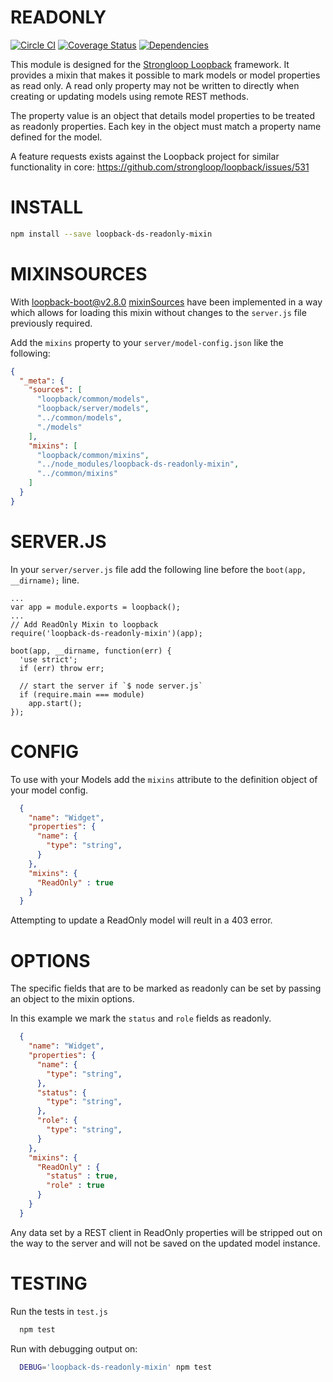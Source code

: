 READONLY
=============

[![Circle CI](https://circleci.com/gh/fullcube/loopback-ds-readonly-mixin.svg?style=svg)](https://circleci.com/gh/fullcube/loopback-ds-readonly-mixin) [![Coverage Status](https://coveralls.io/repos/fullcube/loopback-ds-readonly-mixin/badge.svg?branch=master&service=github)](https://coveralls.io/github/fullcube/loopback-ds-readonly-mixin?branch=master) [![Dependencies](http://img.shields.io/david/fullcube/loopback-ds-readonly-mixin.svg?style=flat)](https://david-dm.org/fullcube/loopback-ds-readonly-mixin)


This module is designed for the [Strongloop Loopback](https://github.com/strongloop/loopback) framework.
It provides a mixin that makes it possible to mark models or model properties as
read only. A read only property may not be written to directly when creating or
updating models using remote REST methods.

The property value is an object that details model properties to be
treated as readonly properties. Each key in the object must match a property
name defined for the model.

A feature requests exists against the Loopback project for similar functionality
in core: https://github.com/strongloop/loopback/issues/531

INSTALL
=============

```bash
npm install --save loopback-ds-readonly-mixin
```

MIXINSOURCES
=============
With [loopback-boot@v2.8.0](https://github.com/strongloop/loopback-boot/)  [mixinSources](https://github.com/strongloop/loopback-boot/pull/131) have been implemented in a way which allows for loading this mixin without changes to the `server.js` file previously required.

Add the `mixins` property to your `server/model-config.json` like the following:

```json
{
  "_meta": {
    "sources": [
      "loopback/common/models",
      "loopback/server/models",
      "../common/models",
      "./models"
    ],
    "mixins": [
      "loopback/common/mixins",
      "../node_modules/loopback-ds-readonly-mixin",
      "../common/mixins"
    ]
  }
}
```

SERVER.JS
=============

In your `server/server.js` file add the following line before the
`boot(app, __dirname);` line.

```
...
var app = module.exports = loopback();
...
// Add ReadOnly Mixin to loopback
require('loopback-ds-readonly-mixin')(app);

boot(app, __dirname, function(err) {
  'use strict';
  if (err) throw err;

  // start the server if `$ node server.js`
  if (require.main === module)
    app.start();
});
```

CONFIG
=============

To use with your Models add the `mixins` attribute to the definition object of
your model config.

```json
  {
    "name": "Widget",
    "properties": {
      "name": {
        "type": "string",
      }
    },
    "mixins": {
      "ReadOnly" : true
    }
  }
```

Attempting to update a ReadOnly model will reult in a 403 error.

OPTIONS
=============

The specific fields that are to be marked as readonly can be set by passing an
object to the mixin options.

In this example we mark the `status` and `role` fields as readonly.

```json
  {
    "name": "Widget",
    "properties": {
      "name": {
        "type": "string",
      },
      "status": {
        "type": "string",
      },
      "role": {
        "type": "string",
      }
    },
    "mixins": {
      "ReadOnly" : {
        "status" : true,
        "role" : true
      }
    }
  }
```

Any data set by a REST client in ReadOnly properties will be stripped out
on the way to the server and will not be saved on the updated model instance.

TESTING
=============

Run the tests in `test.js`

```bash
  npm test
```

Run with debugging output on:

```bash
  DEBUG='loopback-ds-readonly-mixin' npm test
```
